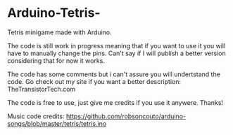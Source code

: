 # Arduino-Tetris-
Tetris minigame made with Arduino. 

The code is still work in progress meaning that if you want to use it you will have to manually change the pins.
Can't say if I will publish a better version considering that for now it works. 

The code has some comments but i can't assure you will undertstand the code. 
Go check out my site if you want a better description:
TheTransistorTech.com

The code is free to use, just give me credits if you use it anywere.
Thanks!

Music code credits:
https://github.com/robsoncouto/arduino-songs/blob/master/tetris/tetris.ino

